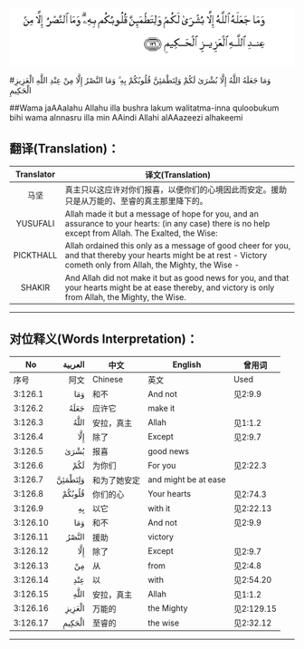 ![003:126](images/003_126.gif)

#وَمَا جَعَلَهُ اللَّهُ إِلَّا بُشْرَىٰ لَكُمْ وَلِتَطْمَئِنَّ قُلُوبُكُمْ بِهِ ۗ وَمَا النَّصْرُ إِلَّا مِنْ عِنْدِ اللَّهِ الْعَزِيزِ الْحَكِيمِ 

##Wama jaAAalahu Allahu illa bushra lakum walitatma-inna quloobukum bihi wama alnnasru illa min AAindi Allahi alAAazeezi alhakeemi 

## 翻译(Translation)：

| Translator | 译文(Translation)                                            |
| :--------: | ------------------------------------------------------------ |
|    马坚    | 真主只以这应许对你们报喜，以便你们的心境因此而安定。援助只是从万能的、至睿的真主那里降下的。 |
|  YUSUFALI  | Allah made it but a message of hope for you, and an assurance to your hearts: (in any case) there is no help except from Allah. The Exalted, the Wise: |
| PICKTHALL  | Allah ordained this only as a message of good cheer for you, and that thereby your hearts might be at rest - Victory cometh only from Allah, the Mighty, the Wise - |
|   SHAKIR   | And Allah did not make it but as good news for you, and that your hearts might be at ease thereby, and victory is only from Allah, the Mighty, the Wise. |

---

## 对位释义(Words Interpretation)：

| No   | العربية | 中文    | English | 曾用词 |
| ---- | ------: | ------- | ------- | ------ |
| 序号 |    阿文 | Chinese | 英文    | Used   |
| 3:126.1  | وَمَا     | 和不         | And not              | 见2:9.9    |
| 3:126.2  | جَعَلَهُ    | 应许它       | make it              |            |
| 3:126.3  | اللَّهُ    | 安拉，真主   | Allah                | 见1:1.2    |
| 3:126.4  | إِلَّا     | 除了         | Except               | 见2:9.7    |
| 3:126.5  | بُشْرَىٰ    | 报喜         | good news            |            |
| 3:126.6  | لَكُمْ     | 为你们       | For you              | 见2:22.3   |
| 3:126.7  | وَلِتَطْمَئِنَّ | 和为了她安定 | and might be at ease |            |
| 3:126.8  | قُلُوبُكُمْ  | 你们的心     | Your hearts          | 见2:74.3   |
| 3:126.9  | بِهِ      | 以它         | with it              | 见2:22.13  |
| 3:126.10 | وَمَا     | 和不         | And not              | 见2:9.9    |
| 3:126.11 | النَّصْرُ   | 援助         | victory              |            |
| 3:126.12 | إِلَّا     | 除了         | Except               | 见2:9.7    |
| 3:126.13 | مِنْ      | 从           | from                 | 见2:4.8    |
| 3:126.14 | عِنْدِ     | 以           | with                 | 见2:54.20  |
| 3:126.15 | اللَّهِ    | 安拉，真主   | Allah                | 见1:1.2    |
| 3:126.16 | الْعَزِيزِ  | 万能的       | the Mighty           | 见2:129.15 |
| 3:126.17 | الْحَكِيمِ  | 至睿的       | the wise             | 见2:32.12  |

---
